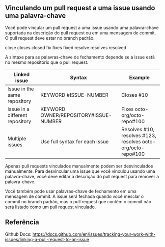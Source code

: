 ## Vinculando um pull request a uma issue usando uma palavra-chave

Você pode vincular um pull request a uma issue usando uma palavra-chave suportada na descrição do pull request ou em uma mensagem de commit. O pull request deve estar no branch padrão.

close
closes
closed
fix
fixes
fixed
resolve
resolves
resolved

A sintaxe para as palavras-chave de fechamento depende se a issue está no mesmo repositório que o pull request.


| Linked issue                  | Syntax                            | Example                          |
|------------------------------|-----------------------------------|----------------------------------|
| Issue in the same repository  | KEYWORD #ISSUE-NUMBER             | Closes #10                       |
| Issue in a different repository | KEYWORD OWNER/REPOSITORY#ISSUE-NUMBER | Fixes octo-org/octo-repo#100   |
| Multiple issues               | Use full syntax for each issue    | Resolves #10, resolves #123, resolves octo-org/octo-repo#100 |

Apenas pull requests vinculados manualmente podem ser desvinculados manualmente. Para desvincular uma issue que você vinculou usando uma palavra-chave, você deve editar a descrição do pull request para remover a palavra-chave.

Você também pode usar palavras-chave de fechamento em uma mensagem de commit. A issue será fechada quando você mesclar o commit no branch padrão, mas o pull request que contém o commit não será listado como um pull request vinculado.

## Referência

Github Docs: https://docs.github.com/en/issues/tracking-your-work-with-issues/linking-a-pull-request-to-an-issue